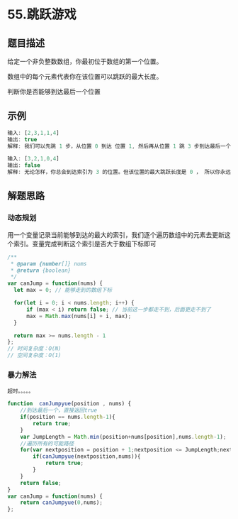 # 55.跳跃游戏

## 题目描述

给定一个非负整数数组，你最初位于数组的第一个位置。

数组中的每个元素代表你在该位置可以跳跃的最大长度。

判断你是否能够到达最后一个位置

## 示例

```javascript
输入: [2,3,1,1,4]
输出: true
解释: 我们可以先跳 1 步，从位置 0 到达 位置 1, 然后再从位置 1 跳 3 步到达最后一个位置。
```

```javascript
输入: [3,2,1,0,4]
输出: false
解释: 无论怎样，你总会到达索引为 3 的位置。但该位置的最大跳跃长度是 0 ， 所以你永远不可能到达最后一个位置。
```

## 解题思路

### 动态规划

用一个变量记录当前能够到达的最大的索引，我们逐个遍历数组中的元素去更新这个索引。变量完成判断这个索引是否大于数组下标即可

```javascript
/**
 * @param {number[]} nums
 * @return {boolean}
 */
var canJump = function(nums) {
  let max = 0; // 能够走到的数组下标

  for(let i = 0; i < nums.length; i++) {
      if (max < i) return false; // 当前这一步都走不到，后面更走不到了
      max = Math.max(nums[i] + i, max);
  }

  return max >= nums.length - 1
};
// 时间复杂度：O(N)
// 空间复杂度：O(1)
```

### 暴力解法

`超时。。。。。`

```javascript
function  canJumpyue(position , nums) {
    //到达最后一个，直接返回true
    if(position == nums.length-1){
        return true;
    }
    var JumpLength = Math.min(position+nums[position],nums.length-1);
    //遍历所有的可能路径
    for(var nextposition = position + 1;nextposition <= JumpLength;nextposition++){
        if(canJumpyue(nextposition,nums)){
            return true;
        }
    }
    return false;
}
var canJump = function(nums) {
    return canJumpyue(0,nums);
};
```



